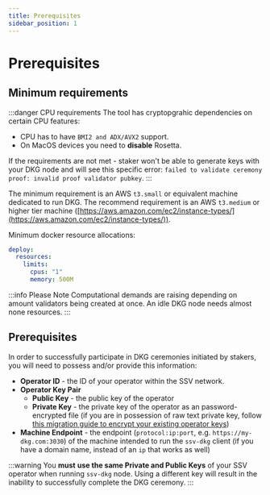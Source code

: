 ```yaml
---
title: Prerequisites
sidebar_position: 1
---
```


# Prerequisites

## Minimum requirements

:::danger CPU requirements
The tool has cryptopgrahic dependencies on certain CPU features:
- CPU has to have `BMI2 and ADX/AVX2` support.
- On MacOS devices you need to **disable** Rosetta.

If the requirements are not met - staker won't be able to generate keys with your DKG node and will see this specific error:
`failed to validate ceremony proof: invalid proof validator pubkey`.
:::

The minimum requirement is an AWS `t3.small` or equivalent machine dedicated to run DKG.&#x20;
The recommend requirement is an AWS `t3.medium` or higher tier machine  ([https://aws.amazon.com/ec2/instance-types/](https://aws.amazon.com/ec2/instance-types/)).

Minimum docker resource allocations:

```yaml
deploy:
  resources:
    limits:
      cpus: "1"
      memory: 500M
```

:::info Please Note
Computational demands are raising depending on amount validators being created at once.
An idle DKG node needs almost none resources.
:::

## Prerequisites

In order to successfully participate in DKG ceremonies initiated by stakers, you will need to possess and/or provide this information:

* **Operator ID** - the ID of your operator within the SSV network.
* **Operator Key Pair**
  * **Public Key** - the public key of the operator&#x20;
  * **Private Key** - the private key of the operator as an password-encrypted file (if you are in possession of raw text private key, follow [this migration guide to encrypt your existing operator keys](../../installation.md#how-do-i-migrate-raw-deprecated-operator-keys))
* **Machine Endpoint** - the endpoint (`protocol:ip:port`,  e.g. `https://my-dkg.com:3030`) of the machine intended to run the `ssv-dkg` client (if you have a domain name, instead of an `ip` that works as well)

:::warning
You **must** **use the same Private and Public Keys** of your SSV operator when running `ssv-dkg` node. Using a different key will result in the inability to successfully complete the DKG ceremony.
:::
